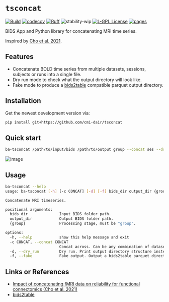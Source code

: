 # `tsconcat`

[![Build](https://github.com/cmi-dair/tsconcat/actions/workflows/test.yaml/badge.svg?branch=main)](https://github.com/cmi-dair/tsconcat/actions/workflows/test.yaml?query=branch%3Amain)
[![codecov](https://codecov.io/gh/cmi-dair/tsconcat/branch/main/graph/badge.svg?token=22HWWFWPW5)](https://codecov.io/gh/cmi-dair/tsconcat)
[![Ruff](https://img.shields.io/endpoint?url=https://raw.githubusercontent.com/astral-sh/ruff/main/assets/badge/v2.json)](https://github.com/astral-sh/ruff)
![stability-wip](https://img.shields.io/badge/stability-work_in_progress-lightgrey.svg)
[![L-GPL License](https://img.shields.io/badge/license-L--GPL-blue.svg)](LICENSE)
[![pages](https://img.shields.io/badge/api-docs-blue)](https://cmi-dair.github.io/tsconcat)


BIDS App and Python library for concatenating MRI time series.

Inspired by [Cho et al. 2021](https://doi.org/10.1016/j.neuroimage.2020.117549).

## Features

- Concatenate BOLD time series from multiple datasets, sessions, subjects or runs into a single file.
- Dry run mode to check what the output directory will look like.
- Fake mode to produce a [bids2table](https://github.com/cmi-dair/bids2table) compatible parquet output directory.

## Installation

<!--
Install this package via:

```sh
pip install tsconcat
```

Or -->Get the newest development version via:

```sh
pip install git+https://github.com/cmi-dair/tsconcat
```

## Quick start

```sh
ba-tsconcat /path/to/input/bids /path/to/output group --concat ses --dry_run
```

![image](https://github.com/cmi-dair/tsconcat/assets/33600480/501037b0-77c6-40fe-bc7d-a3575944b0c6)

## Usage

```sh
ba-tsconcat --help
usage: ba-tsconcat [-h] [-c CONCAT] [-d] [-f] bids_dir output_dir {group}

Concatenate MRI timeseries.

positional arguments:
  bids_dir              Input BIDS folder path.
  output_dir            Output BIDS folder path.
  {group}               Processing stage, must be "group".

options:
  -h, --help            show this help message and exit
  -c CONCAT, --concat CONCAT
                        Concat across. Can be any combination of dataset, sub, ses, run separated by spaces. Output data will be grouped by the set difference.
  -d, --dry_run         Dry run. Print output directory structure instead of actually doing something. If this is enabled 'bids_dir' may be a path to a bids2table parquet directory.
  -f, --fake            Fake output. Output a bids2table parquet directory instead of actually doing something.
```



## Links or References

- [Impact of concatenating fMRI data on reliability for functional connectomics (Cho et al. 2021)](https://doi.org/10.1016/j.neuroimage.2020.117549)
- [bids2table](https://github.com/cmi-dair/bids2table)
